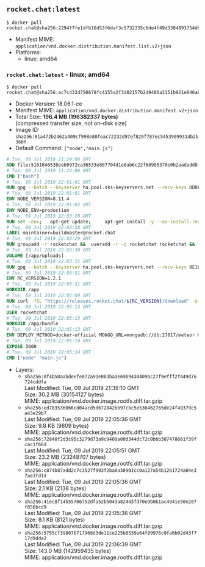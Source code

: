 ## `rocket.chat:latest`

```console
$ docker pull rocket.chat@sha256:2294f7fe1dfb16d53f6daf3c5732335c6de4f49d3384893754db4fff646ddee9
```

-	Manifest MIME: `application/vnd.docker.distribution.manifest.list.v2+json`
-	Platforms:
	-	linux; amd64

### `rocket.chat:latest` - linux; amd64

```console
$ docker pull rocket.chat@sha256:ac7c432d750678fc4155a2f3d02157b2d9406a3151b921e046a85dcbad90d760
```

-	Docker Version: 18.06.1-ce
-	Manifest MIME: `application/vnd.docker.distribution.manifest.v2+json`
-	Total Size: **196.4 MB (196382337 bytes)**  
	(compressed transfer size, not on-disk size)
-	Image ID: `sha256:81a472b2462a409cf998e80feac72232d97ef829f787ec54539099314b2b360f`
-	Default Command: `["node","main.js"]`

```dockerfile
# Tue, 09 Jul 2019 21:24:06 GMT
ADD file:5161640538eeb0972ca36533e807704d1e8ab6c22f68905370e0b2aadadd8f9b in / 
# Tue, 09 Jul 2019 21:24:06 GMT
CMD ["bash"]
# Tue, 09 Jul 2019 22:01:01 GMT
RUN gpg --batch --keyserver ha.pool.sks-keyservers.net --recv-keys DD8F2338BAE7501E3DD5AC78C273792F7D83545D
# Tue, 09 Jul 2019 22:01:01 GMT
ENV NODE_VERSION=8.11.4
# Tue, 09 Jul 2019 22:01:02 GMT
ENV NODE_ENV=production
# Tue, 09 Jul 2019 22:03:28 GMT
RUN set -eux; 	apt-get update; 	apt-get install -y --no-install-recommends ca-certificates curl; 	rm -rf /var/lib/apt/lists/*; 	curl -fsSLO --compressed "https://nodejs.org/dist/v$NODE_VERSION/node-v$NODE_VERSION-linux-x64.tar.gz"; 	curl -fsSLO --compressed "https://nodejs.org/dist/v$NODE_VERSION/SHASUMS256.txt.asc"; 	gpg --batch --decrypt --output SHASUMS256.txt SHASUMS256.txt.asc; 	grep " node-v$NODE_VERSION-linux-x64.tar.gz\$" SHASUMS256.txt | sha256sum -c -; 	tar -xf "node-v$NODE_VERSION-linux-x64.tar.gz" -C /usr/local --strip-components=1 --no-same-owner; 	rm "node-v$NODE_VERSION-linux-x64.tar.gz" SHASUMS256.txt.asc SHASUMS256.txt; 	npm cache clear --force
# Tue, 09 Jul 2019 22:03:28 GMT
LABEL maintainer=buildmaster@rocket.chat
# Tue, 09 Jul 2019 22:03:29 GMT
RUN groupadd -r rocketchat &&  useradd -r -g rocketchat rocketchat &&  mkdir -p /app/uploads &&  chown rocketchat.rocketchat /app/uploads
# Tue, 09 Jul 2019 22:03:30 GMT
VOLUME [/app/uploads]
# Tue, 09 Jul 2019 22:03:31 GMT
RUN gpg --batch --keyserver ha.pool.sks-keyservers.net --recv-keys 0E163286C20D07B9787EBE9FD7F9D0414FD08104
# Tue, 09 Jul 2019 22:03:31 GMT
ENV RC_VERSION=1.2.1
# Tue, 09 Jul 2019 22:03:31 GMT
WORKDIR /app
# Tue, 09 Jul 2019 22:05:09 GMT
RUN curl -fSL "https://releases.rocket.chat/${RC_VERSION}/download" -o rocket.chat.tgz &&  curl -fSL "https://releases.rocket.chat/${RC_VERSION}/asc" -o rocket.chat.tgz.asc &&  gpg --batch --verify rocket.chat.tgz.asc rocket.chat.tgz &&  tar zxvf rocket.chat.tgz &&  rm rocket.chat.tgz rocket.chat.tgz.asc &&  cd bundle/programs/server &&  npm install &&  npm cache clear --force &&  chown -R rocketchat:rocketchat /app
# Tue, 09 Jul 2019 22:05:13 GMT
USER rocketchat
# Tue, 09 Jul 2019 22:05:13 GMT
WORKDIR /app/bundle
# Tue, 09 Jul 2019 22:05:13 GMT
ENV DEPLOY_METHOD=docker-official MONGO_URL=mongodb://db:27017/meteor HOME=/tmp PORT=3000 ROOT_URL=http://localhost:3000 Accounts_AvatarStorePath=/app/uploads
# Tue, 09 Jul 2019 22:05:14 GMT
EXPOSE 3000
# Tue, 09 Jul 2019 22:05:14 GMT
CMD ["node" "main.js"]
```

-	Layers:
	-	`sha256:0f4b58aabdeefe872a93e083ba3e69b9430409bc27f9efff2f449d76724cddfa`  
		Last Modified: Tue, 09 Jul 2019 21:39:10 GMT  
		Size: 30.2 MB (30154127 bytes)  
		MIME: application/vnd.docker.image.rootfs.diff.tar.gzip
	-	`sha256:ed783536066cd04acd5d672842bb97cbc5e536462765de24f49379c5a43e29b7`  
		Last Modified: Tue, 09 Jul 2019 22:05:36 GMT  
		Size: 9.8 KB (9809 bytes)  
		MIME: application/vnd.docker.image.rootfs.diff.tar.gzip
	-	`sha256:72840f2d3c95c3279d73a9c9409a00d344dc72c0b6b307478661f39fcac1f66d`  
		Last Modified: Tue, 09 Jul 2019 22:05:51 GMT  
		Size: 23.2 MB (23248707 bytes)  
		MIME: application/vnd.docker.image.rootfs.diff.tar.gzip
	-	`sha256:c874b87add2c7c3527f993f2ba8a30901cc0a127a54b12b1724a04e37ae3fd1d`  
		Last Modified: Tue, 09 Jul 2019 22:05:36 GMT  
		Size: 2.1 KB (2138 bytes)  
		MIME: application/vnd.docker.image.rootfs.diff.tar.gzip
	-	`sha256:41ec8f14b55706752dfa52b5043a82443fd70e9b0b1ac4941e50e287f856bcd9`  
		Last Modified: Tue, 09 Jul 2019 22:05:36 GMT  
		Size: 8.1 KB (8121 bytes)  
		MIME: application/vnd.docker.image.rootfs.diff.tar.gzip
	-	`sha256:5755cf39807b717968d3de11ce225b0539a64f89976c0fa6b02d43f717d9dda2`  
		Last Modified: Tue, 09 Jul 2019 22:06:39 GMT  
		Size: 143.0 MB (142959435 bytes)  
		MIME: application/vnd.docker.image.rootfs.diff.tar.gzip

